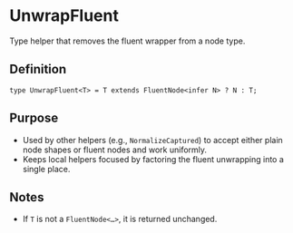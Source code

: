 # UnwrapFluent

Type helper that removes the fluent wrapper from a node type.

## Definition

```
type UnwrapFluent<T> = T extends FluentNode<infer N> ? N : T;
```

## Purpose

- Used by other helpers (e.g., `NormalizeCaptured`) to accept either plain node
  shapes or fluent nodes and work uniformly.
- Keeps local helpers focused by factoring the fluent unwrapping into a single
  place.

## Notes

- If `T` is not a `FluentNode<…>`, it is returned unchanged.
